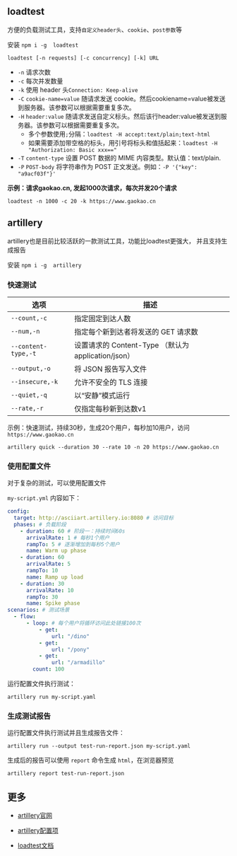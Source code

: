 ## loadtest

方便的负载测试工具，支持`自定义header头`、`cookie`、`post参数`等

安装 `npm i -g  loadtest`

`loadtest [-n requests] [-c concurrency] [-k] URL`

* `-n` 请求次数
* `-c` 每次并发数量
* `-k` 使用 header 头`Connection: Keep-alive`
* `-C` `cookie-name=value` 随请求发送 cookie。然后cookiename=value被发送到服务器。该参数可以根据需要重复多次。
* `-H` `header:value` 随请求发送自定义标头。然后该行header:value被发送到服务器。该参数可以根据需要重复多次。
  - 多个参数使用`;`分隔：`loadtest -H accept:text/plain;text-html`
  - 如果需要添加带空格的标头，用引号将标头和值括起来：`loadtest -H "Authorization: Basic xxx=="`
* `-T` `content-type` 设置 POST 数据的 MIME 内容类型。默认值：text/plain.
* `-P` `POST-body` 将字符串作为 POST 正文发送。例如：`-P '{"key": "a9acf03f"}'`

**示例：请求gaokao.cn, 发起1000次请求，每次并发20个请求**

`loadtest -n 1000 -c 20 -k https://www.gaokao.cn`

## artillery

artillery也是目前比较活跃的一款测试工具，功能比loadtest更强大， 并且支持生成报告

安装 `npm i -g  artillery`

### 快速测试

| 选项                | 描述                                               |
| ------------------- | -------------------------------------------------- |
| `--count,-c`        | 指定固定到达人数                                   |
| `--num,-n`          | 指定每个新到达者将发送的 GET 请求数                |
| `--content-type,-t` | 设置请求的 Content-Type （默认为application/json） |
| `--output,-o`       | 将 JSON 报告写入文件                               |
| `--insecure,-k`     | 允许不安全的 TLS 连接                              |
| `--quiet,-q`        | 以“安静”模式运行                                   |
| `--rate,-r`         | 仅指定每秒新到达数v1                               |
	
示例：快速测试，持续30秒，生成20个用户，每秒加10用户，访问 `https://www.gaokao.cn`

`artillery quick --duration 30 --rate 10 -n 20 https://www.gaokao.cn`

### 使用配置文件

对于复杂的测试，可以使用配置文件

`my-script.yml` 内容如下：

```yaml
config:
  target: http://asciiart.artillery.io:8080 # 访问目标
  phases: # 负载阶段
    - duration: 60 # 阶段一：持续时间60s
      arrivalRate: 1 # 每秒1个用户
      rampTo: 5 # 逐渐增加到每秒5个用户
      name: Warm up phase
    - duration: 60
      arrivalRate: 5
      rampTo: 10
      name: Ramp up load
    - duration: 30
      arrivalRate: 10
      rampTo: 30
      name: Spike phase
scenarios: # 测试场景
  - flow:
      - loop: # 每个用户将循环访问此处链接100次
          - get:
              url: "/dino"
          - get:
              url: "/pony"
          - get:
              url: "/armadillo"
        count: 100

```

运行配置文件执行测试：

`artillery run my-script.yaml`

### 生成测试报告

运行配置文件执行测试并且生成报告文件：

`artillery run --output test-run-report.json my-script.yaml`

生成后的报告可以使用 `report` 命令生成 `html`，在浏览器预览

`artillery report test-run-report.json`


## 更多

* [artillery官网](https://www.artillery.io/docs)

* [artillery配置项](https://www.artillery.io/docs/reference/cli/run)

* [loadtest文档](https://www.npmjs.com/package/loadtest)
